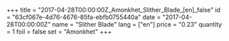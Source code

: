 +++
title = "2017-04-28T00:00:00Z_Amonkhet_Slither_Blade_[en]_false"
id = "63cf067e-4d76-4676-85fa-ebfb0755440a"
date = "2017-04-28T00:00:00Z"
name = "Slither Blade"
lang = ["en"]
price = "0.23"
quantity = 1
foil = false
set = "Amonkhet"
+++
